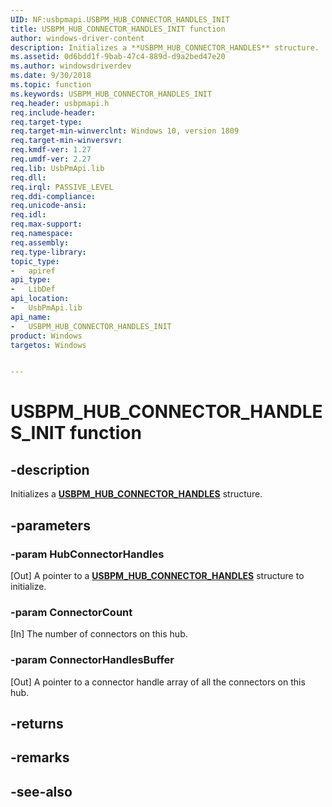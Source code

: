 ```yaml
---
UID: NF:usbpmapi.USBPM_HUB_CONNECTOR_HANDLES_INIT
title: USBPM_HUB_CONNECTOR_HANDLES_INIT function
author: windows-driver-content
description: Initializes a **USBPM_HUB_CONNECTOR_HANDLES** structure.
ms.assetid: 0d6bdd1f-9bab-47c4-889d-d9a2bed47e20
ms.author: windowsdriverdev
ms.date: 9/30/2018 
ms.topic: function
ms.keywords: USBPM_HUB_CONNECTOR_HANDLES_INIT
req.header: usbpmapi.h
req.include-header:
req.target-type:
req.target-min-winverclnt: Windows 10, version 1809
req.target-min-winversvr:
req.kmdf-ver: 1.27
req.umdf-ver: 2.27
req.lib: UsbPmApi.lib
req.dll:
req.irql: PASSIVE_LEVEL
req.ddi-compliance:
req.unicode-ansi:
req.idl:
req.max-support:
req.namespace:
req.assembly:
req.type-library: 
topic_type: 
-	apiref
api_type: 
-	LibDef
api_location: 
-	UsbPmApi.lib
api_name: 
-	USBPM_HUB_CONNECTOR_HANDLES_INIT
product: Windows
targetos: Windows


---
```


# USBPM_HUB_CONNECTOR_HANDLES_INIT function


## -description
Initializes a [**USBPM_HUB_CONNECTOR_HANDLES**](ns-usbpmapi-_usbpm_hub_connector_handles.md) structure. 

## -parameters

### -param HubConnectorHandles
[Out] A pointer to a [**USBPM_HUB_CONNECTOR_HANDLES**](ns-usbpmapi-_usbpm_hub_connector_handles.md) structure to initialize.

### -param ConnectorCount
[In] The number of connectors on this hub.

### -param ConnectorHandlesBuffer
[Out] A pointer to a connector handle array of all the connectors on this hub. 

## -returns

## -remarks

## -see-also